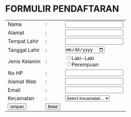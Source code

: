 <h1>FORMULIR PENDAFTARAN</h1>
<table border="0">
<tr>
<td>Nama<td>:<td><input type="text" name="nama"/></td><tr/>
<tr>
<td>Alamat<td>:<td><input type="text" name="alamat"/></td><tr/>
<tr>
<td>Tempat Lahir<td>:<td><input type="text" name="tempat lahir"/></td><tr/>
<tr>
<td>Tanggal Lahir<td>:<td><input type="date" name="tanggal lahir"/></td><tr/>
<tr>
<td>Jenis Kelamin<td>:<td>
<input type="radio" name="jk" value="Laki-Laki"/>Laki-Laki<br>
<input type="radio" name="jk" value="Perempuan"/>Perempuan</td><tr/>
<tr>
<td>No HP<td>:<td><input type="text" name="no hp"/></td><tr/>
<tr>
<td>Alamat Web<td>:<td><input type="url" name="alamat web"/></td><tr/>
<tr>
<td>Email<td>:<td><input type="mail" name="email"/></td><tr/>
<tr>   
   <td>Kecamatan<td> :
    <td>
     <select>
     <option>Select Kecamatan...</option>
     <option>wonosari</option>
     <option>umbulsari</option>
     <option>Kebunsari</option>
     <option>Sumbersari</option>
     <option>Kaliwates</option>
     <option>Arjasa</option>
     <option>Jelbuk</option>
     <option>Ambulu</option>
     <option>asembagus</option>
     <option>jangkar</option>
     <option>---SELECT---</option></select>
    </td><tr/>
<tr>
   <td><input type="submit" name="submit" value="simpan"/></td>
   <td><input type="Reset" name="Reset" value="Batal"/></td></tr>
  </table>
 </body>
